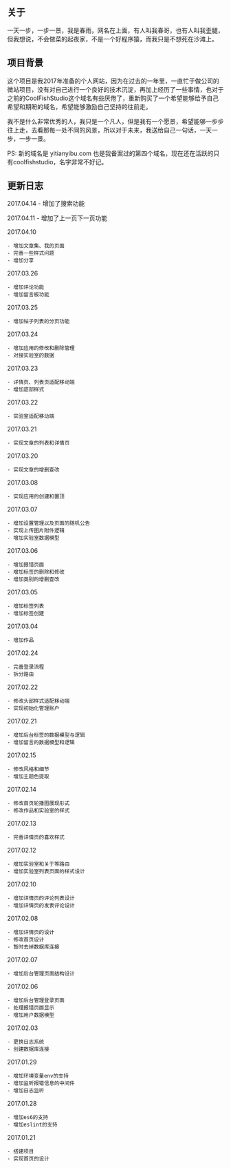 ## 关于

一天一步，一步一景，我是春雨，网名在上面，有人叫我春哥，也有人叫我歪腿，但我想说，不会做菜的起夜家，不是一个好程序猿，而我只是不想死在沙滩上。

## 项目背景

这个项目是我2017年准备的个人网站，因为在过去的一年里，一直忙于做公司的微站项目，没有对自己进行一个良好的技术沉淀，再加上经历了一些事情，也对于之前的CoolFishStudio这个域名有些厌倦了，重新购买了一个希望能够给予自己希望和期盼的域名，希望能够激励自己坚持的往前走。

我不是什么非常优秀的人，我只是一个凡人，但是我有一个愿景，希望能够一步步往上走，去看那每一处不同的风景，所以对于未来，我送给自己一句话，一天一步，一步一景。

PS: 新的域名是 yitianyibu.com 也是我备案过的第四个域名，现在还在活跃的只有coolfishstudio，名字非常不好记。

## 更新日志

2017.04.14
    - 增加了搜索功能

2017.04.11
    - 增加了上一页下一页功能

2017.04.10
    
    - 增加文章集、我的页面
    - 完善一些样式问题
    - 增加分享

2017.03.26
    
    - 增加评论功能
    - 增加留言板功能

2017.03.25
    
    - 增加帖子列表的分页功能

2017.03.24
    
    - 增加应用的修改和删除管理
    - 对接实验室的数据

2017.03.23
    
    - 详情页、列表页适配移动端
    - 增加底部样式

2017.03.22
    
    - 实验室适配移动端

2017.03.21
    
    - 实现文章的列表和详情页

2017.03.20
    
    - 实现文章的增删查改

2017.03.08
    
    - 实现应用的创建和置顶

2017.03.07
    
    - 增加设置管理以及页面的随机公告
    - 实现上传图片附件逻辑
    - 增加实验室数据模型

2017.03.06

    - 增加报错页面
    - 增加标签的删除和修改
    - 增加类别的增删查改

2017.03.05

    - 增加标签列表
    - 增加标签创建

2017.03.04

    - 增加作品

2017.02.24

    - 完善登录流程
    - 拆分路由

2017.02.22

    - 修改头部样式适配移动端
    - 实现初始化管理账户

2017.02.21

    - 增加后台标签的数据模型与逻辑
    - 增加留言的数据模型和逻辑

2017.02.15

    - 修改风格和细节
    - 增加主题色提取

2017.02.14

    - 修改首页轮播图展现形式
    - 修改作品和实验室的样式

2017.02.13

    - 完善详情页的喜欢样式

2017.02.12

    - 增加实验室和关于等路由
    - 增加实验室列表页面的样式设计

2017.02.10

    - 增加详情页的评论列表设计
    - 增加详情页的发表评论设计

2017.02.08

    - 增加详情页的设计
    - 修改首页设计
    - 暂时去掉数据库连接

2017.02.07

    - 增加后台管理页面结构设计

2017.02.06

    - 增加后台管理登录页面
    - 处理报错页面显示
    - 增加用户数据模型

2017.02.03

    - 更换日志系统
    - 创建数据库连接

2017.01.29

    - 增加环境变量env的支持
    - 增加监听报错信息的中间件
    - 增加日志监听

2017.01.28

    - 增加es6的支持
    - 增加eslint的支持

2017.01.21

    - 搭建项目
    - 实现首页的设计


